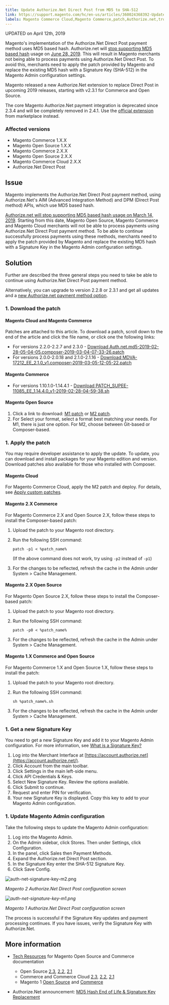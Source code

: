 ```yaml
---
title: Update Authorize.Net Direct Post from MD5 to SHA-512
link: https://support.magento.com/hc/en-us/articles/360024368392-Update-Authorize-Net-Direct-Post-from-MD5-to-SHA-512
labels: Magento Commerce Cloud,Magento Commerce,patch,Authorize.net,troubleshooting,Direct Post,SHA,MDA,deprecated,known issues,2.2.x,2.1.x
---
```


UPDATED on April 12th, 2019

Magento's implementation of the Authorize.Net Direct Post payment method uses MD5 based hash. Authorize.net will [stop supporting MD5 based hash](https://support.authorize.net/s/article/MD5-Hash-End-of-Life-Signature-Key-Replacement) usage on [June 28, 2019](http://app.payment.authorize.net/e/es.aspx?s=986383348&amp;e=1691349&amp;elqTrackId=b307147cf4ef4925bd108180234867d4&amp;elq=22c763e5e2354d988ebfea2681020c6b&amp;elqaid=903&amp;elqat=1). This will result in Magento merchants not being able to process payments using Authorize.Net Direct Post. To avoid this, merchants need to apply the patch provided by Magento and replace the existing MD5 hash with a Signature Key (SHA-512) in the Magento Admin configuration settings.

<p class="info">Magento released a new Authorize.Net extension to replace Direct Post in upcoming 2019 releases, starting with v2.3.1 for Commerce and Open Source. </p>

<p class="info">The core Magento Authorize.Net payment integration is deprecated since 2.3.4 and will be completely removed in 2.4.1. Use the <a href="https://marketplace.magento.com/authorizenet-magento-module-authorizenet.html">official extension</a> from marketplace instead.</p>

### Affected versions

* Magento Commerce 1.X.X
* Magento Open Source 1.X.X
* Magento Commerce 2.X.X
* Magento Open Source 2.X.X
* Magento Commerce Cloud 2.X.X
* Authorize.Net Direct Post

## Issue

Magento implements the Authorize.Net Direct Post payment method, using Authorize.Net's AIM (Advanced Integration Method) and DPM (Direct Post method) APIs, which use MD5 based hash.

[Authorize.net will stop supporting MD5 based hash usage on March 14, 2019](https://support.authorize.net/s/article/MD5-Hash-End-of-Life-Signature-Key-Replacement). Starting from this date, Magento Open Source, Magento Commerce and Magento Cloud merchants will not be able to process payments using Authorize.Net Direct Post payment method. To be able to continue successfully process payments using these methods, merchants need to apply the patch provided by Magento and replace the existing MD5 hash with a Signature Key in the Magento Admin configuration settings.

## Solution

Further are described the three general steps you need to take be able to continue using Authorize.Net Direct Post payment method.

Alternatively, you can upgrade to version 2.2.8 or 2.3.1 and get all updates and a [new Authorize.net payment method option](https://docs.magento.com/m2/ce/user_guide/payment/authorize-net.html).

### 1. Download the patch

#### Magento Cloud and Magento Commerce

Patches are attached to this article. To download a patch, scroll down to the end of the article and click the file name, or click one the following links:

* For versions 2.2.0-2.2.7 and 2.3.0 - [Download Auth.net.md5-2019-02-28-05-04-05.composer-2019-03-04-07-33-26.patch](https://support.magento.com/hc/en-us/article_attachments/360026121671/Auth.net.md5-2019-02-28-05-04-05.composer-2019-03-04-07-33-26.patch)
* For versions 2.0.0-2.0.18 and 2.1.0-2.1.16 - [Download MDVA-17212\_EE\_2.1.0\_v1.composer-2019-03-05-12-05-22.patch  
    ](https://support.magento.com/hc/en-us/article_attachments/360026127972/MDVA-17212_EE_2.1.0_v1.composer-2019-03-05-12-05-22.patch)

#### Magento Commerce

* For versions 1.10.1.0-1.14.4.1 - [Download PATCH\_SUPEE-11085\_EE\_1.14.4.0\_v1-2019-02-28-04-59-38.sh](https://support.magento.com/hc/en-us/article_attachments/360026121651/PATCH_SUPEE-11085_EE_1.14.4.0_v1-2019-02-28-04-59-38.sh)

#### Magento Open Source

1. Click a link to download: [M1 patch](https://magento.com/tech-resources/download#download2280) or [M2 patch](https://magento.com/tech-resources/download#download2279).
1. For Select your format, select a format best matching your needs. For M1, there is just one option. For M2, choose between Git-based or Composer-based.

### 1. Apply the patch

You may require developer assistance to apply the update. To update, you can download and install packages for your Magento edition and version. Download patches also available for those who installed with Composer.

#### Magento Cloud

For Magento Commerce Cloud, apply the M2 patch and deploy. For details, see [Apply custom patches](https://devdocs.magento.com/guides/v2.3/cloud/project/project-patch.html).

#### Magento 2.X Commerce

For Magento Commerce 2.X and Open Source 2.X, follow these steps to install the Composer-based patch:

1. Upload the patch to your Magento root directory.
1. Run the following SSH command:
    
    <pre><code class="language-git">patch -p1 &lt; %patch_name%</code></pre>
    
    (If the above command does not work, try using `` -p2 `` instead of `` -p1 ``)
1. For the changes to be reflected, refresh the cache in the Admin under System > Cache Management.

#### Magento 2.X Open Source

For Magento Open Source 2.X, follow these steps to install the Composer-based patch:

1. Upload the patch to your Magento root directory.
1. Run the following SSH command:
    
    <pre><code class="language-git">patch -p0 &lt; %patch_name%</code></pre>
    
    
1. For the changes to be reflected, refresh the cache in the Admin under System > Cache Management.

#### Magento 1.X Commerce and Open Source

For Magento Commerce 1.X and Open Source 1.X, follow these steps to install the patch:

1. Upload the patch to your Magento root directory.
1. Run the following SSH command:
    
    <pre><code class="language-bash">sh %patch_name%.sh</code></pre>
    
    
1. For the changes to be reflected, refresh the cache in the Admin under System > Cache Management.

### 1. Get a new Signature Key

You need to get a new Signature Key and add it to your Magento Admin configuration. For more information, see [What is a Signature Key?](https://support.authorize.net/s/article/What-is-a-Signature-Key)

1. Log into the Merchant Interface at [https://account.authorize.net](https://account.authorize.net/).
1. Click Account from the main toolbar.
1. Click Settings in the main left-side menu.
1. Click API Credentials &amp; Keys.
1. Select New Signature Key. Review the options available.
1. Click Submit to continue.
1. Request and enter PIN for verification.
1. Your new Signature Key is displayed. Copy this key to add to your Magento Admin configuration.

### 1. Update Magento Admin configuration

Take the following steps to update the Magento Admin configuration:

1. Log into the Magento Admin.
1. On the Admin sidebar, click Stores. Then under Settings, click Configuration.
1. In the panel, click Sales then Payment Methods.
1. Expand the Authorize.net Direct Post section.
1. In the Signature Key enter the SHA-512 Signature Key.
1. Click Save Config.

![auth-net-signature-key-m2.png](https://support.magento.com/hc/article_attachments/360022986671/auth-net-signature-key-m2.png)

_Magento 2 Authorize.Net Direct Post configuration screen_

_![auth-net-signature-key-m1.png](https://support.magento.com/hc/article_attachments/360022986751/auth-net-signature-key-m1.png)_

_Magento 1 Authorize.Net Direct Post configuration screen_

The process is successful if the Signature Key updates and payment processing continues. If you have issues, verify the Signature Key with Authorize.Net.

## More information 

* [Tech Resources](https://magento.com/technical-resources) for Magento Open Source and Commerce documentation
    
    * Open Source [2.3](https://docs.magento.com/m2/ce/user_guide/payment/authorize-net-direct-post.html), [2.2](https://docs.magento.com/m2/2.2/ce/user_guide/payment/authorize-net-direct-post.html), [2.1](https://docs.magento.com/m2/2.1/ce/user_guide/payment/authorize-net-direct-post.html)
    * Commerce and Commerce Cloud [2.3](https://docs.magento.com/m2/ee/user_guide/payment/authorize-net-direct-post.html), [2.2](https://docs.magento.com/m2/2.2/ee/user_guide/payment/authorize-net-direct-post.html), [2.1](https://docs.magento.com/m2/2.1/ee/user_guide/payment/authorize-net-direct-post.html)
    * Magento 1 [Open Source](https://docs.magento.com/m1/ce/user_guide/payment/authorize-net-direct-post.html) and [Commerce](https://docs.magento.com/m1/ee/user_guide/payment/authorize-net-direct-post.html)
    
    
    
* Authorize.Net announcement: [MD5 Hash End of Life &amp; Signature Key Replacement](https://support.authorize.net/s/article/MD5-Hash-End-of-Life-Signature-Key-Replacement)